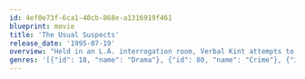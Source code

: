 ```yaml
---
id: 4ef0e73f-6ca1-40cb-868e-a1316919f461
blueprint: movie
title: 'The Usual Suspects'
release_date: '1995-07-19'
overview: "Held in an L.A. interrogation room, Verbal Kint attempts to convince the feds that a mythic crime lord, Keyser Soze, not only exists, but was also responsible for drawing him and his four partners into a multi-million dollar heist that ended with an explosion in San Pedro harbor – leaving few survivors. Verbal lures his interrogators with an incredible story of the crime lord's almost supernatural prowess."
genres: '[{"id": 18, "name": "Drama"}, {"id": 80, "name": "Crime"}, {"id": 53, "name": "Thriller"}]'
---
```

